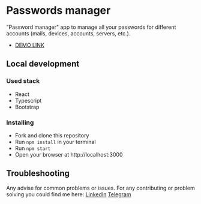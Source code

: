# Passwords manager

"Password manager" app to manage all your passwords for different accounts (mails, devices, accounts, servers, etc.).
- [DEMO LINK](https://polosanya.github.io/react_password-manager/)

## Local development

### Used stack
* React
* Typescript
* Bootstrap

### Installing
* Fork and clone this repository
* Run `npm install` in your terminal
* Run `npm start`
* Open your browser at http://localhost:3000

## Troubleshooting

Any advise for common problems or issues.
For any contributing or problem solving you could find me here:
[LinkedIn](https://www.linkedin.com/in/oleksandr-polotniuk-6a5272236/)
[Telegram](https://t.me/polosanya)

